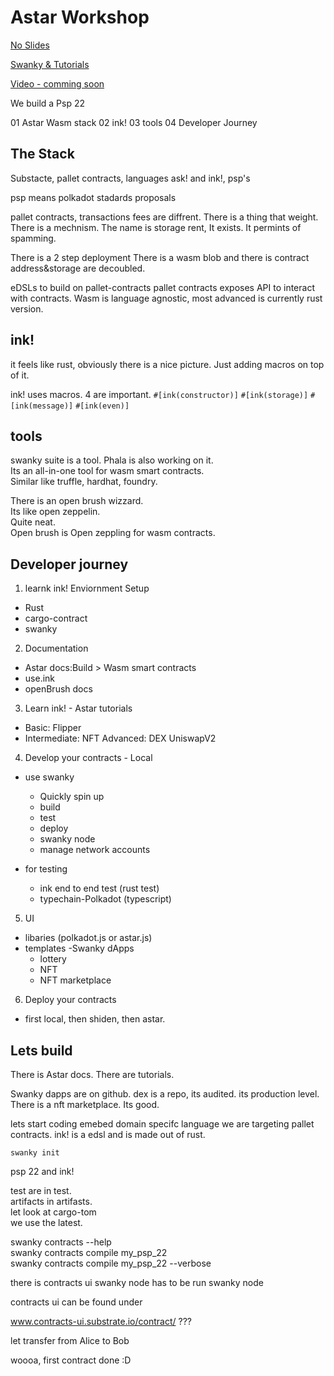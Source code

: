 # Astar Workshop

[No Slides]()

[Swanky & Tutorials](https://docs.astar.network/docs/build/wasm/from-zero-to-ink-hero/)

[Video - comming soon]()

We build a Psp 22

01 Astar Wasm stack
02 ink!
03 tools
04 Developer Journey


## The Stack

Substacte, pallet contracts, languages ask! and ink!, psp's 

psp means polkadot stadards proposals

pallet contracts, transactions fees are diffrent. 
There is a thing that weight.
There is a mechnism. The name is storage rent, It exists. It permints of spamming.

There is a 2 step deployment
There is a wasm blob and there is contract address&storage are decoubled.

eDSLs to build on pallet-contracts 
pallet contracts exposes API to interact with contracts.
Wasm is language agnostic, most advanced is currently rust version.

## ink!

it feels like rust, obviously 
there is a nice picture. Just adding macros on top of it.

ink! uses macros. 
4 are important. 
`#[ink(constructor)]` 
`#[ink(storage)]` 
`#[ink(message)]` 
`#[ink(even)]` 

## tools

swanky suite is a tool. Phala is also working on it.  
Its an all-in-one tool for wasm smart contracts.  
Similar like truffle, hardhat, foundry.  

There is an open brush wizzard.  
Its like open zeppelin.  
Quite neat.  
Open brush is Open zeppling for wasm contracts.  


## Developer journey

1. learnk ink!
Enviornment Setup 
- Rust 
- cargo-contract
- swanky

2. Documentation
- Astar docs:Build > Wasm smart contracts
- use.ink
- openBrush docs

3. Learn ink! - Astar tutorials
- Basic: Flipper
- Intermediate: NFT
Advanced: DEX UniswapV2

4. Develop your contracts - Local
- use swanky
  - Quickly spin up 
  - build
  - test
  - deploy
  - swanky node
  - manage network accounts

- for testing
  - ink end to end test (rust test)
  - typechain-Polkadot (typescript)


5. UI
- libaries (polkadot.js or astar.js)
- templates -Swanky dApps
  - lottery
  - NFT
  - NFT marketplace

6. Deploy your contracts
- first local, then shiden, then astar.

## Lets build

There is Astar docs. There are tutorials.

Swanky dapps are on github. dex is a repo, its audited. its production level.  
There is a nft marketplace. Its good.  

lets start coding
emebed domain specifc language
we are targeting pallet contracts.
ink! is a edsl and is made out of rust.


`swanky init`  

psp 22 and ink!  

test are in test.  
artifacts in artifasts.  
let look at cargo-tom  
we use the latest.  

swanky contracts --help  
swanky contracts compile my_psp_22  
swanky contracts compile my_psp_22  --verbose  

there is contracts ui
swanky node has to be run
swanky node

contracts ui can be found under

www.contracts-ui.substrate.io/contract/ ???

let transfer from Alice to Bob

woooa, first contract done :D

